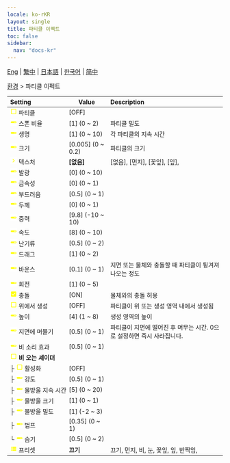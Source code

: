 ```yaml
---
locale: ko-rKR
layout: single
title: 파티클 이펙트
toc: false
sidebar:
  nav: "docs-kr"
---
```

[Eng](/dancexr/menu/2025.4/scene/particles) | [繁中](/tw/dancexr/menu/2025.4/scene/particles) | [日本語](/jp/dancexr/menu/2025.4/scene/particles) | [한국어](/kr/dancexr/menu/2025.4/scene/particles) | [简中](/zh/dancexr/menu/2025.4/scene/particles)

[환경](../menu#환경) > 파티클 이펙트



| Setting | Value | Description |
| :--- | --- | :--- |
|<nobr><img src="/images/icon/ic_check_off.png" alt="check off icon"/> 파티클</nobr>| [OFF] | 
|<nobr><img src="/images/icon/ic_slider.png" alt="slider icon"/> 스폰 비율</nobr>| [1] (0 ~ 2) | 파티클 밀도
|<nobr><img src="/images/icon/ic_slider.png" alt="slider icon"/> 생명</nobr>| [1] (0 ~ 10) | 각 파티클의 지속 시간
|<nobr><img src="/images/icon/ic_slider.png" alt="slider icon"/> 크기</nobr>| [0.005] (0 ~ 0.2) | 파티클의 크기
|<nobr><img src="/images/icon/ic_chevron.png" alt="chevron icon"/> 텍스처</nobr>| **[없음]** | [없음], [먼지], [꽃잎], [잎],  |
|<nobr><img src="/images/icon/ic_slider.png" alt="slider icon"/> 발광</nobr>| [0] (0 ~ 10) | 
|<nobr><img src="/images/icon/ic_slider.png" alt="slider icon"/> 금속성</nobr>| [0] (0 ~ 1) | 
|<nobr><img src="/images/icon/ic_slider.png" alt="slider icon"/> 부드러움</nobr>| [0.5] (0 ~ 1) | 
|<nobr><img src="/images/icon/ic_slider.png" alt="slider icon"/> 두께</nobr>| [0] (0 ~ 1) | 
|<nobr><img src="/images/icon/ic_slider.png" alt="slider icon"/> 중력</nobr>| [9.8] (-10 ~ 10) | 
|<nobr><img src="/images/icon/ic_slider.png" alt="slider icon"/> 속도</nobr>| [8] (0 ~ 10) | 
|<nobr><img src="/images/icon/ic_slider.png" alt="slider icon"/> 난기류</nobr>| [0.5] (0 ~ 2) | 
|<nobr><img src="/images/icon/ic_slider.png" alt="slider icon"/> 드래그</nobr>| [1] (0 ~ 2) | 
|<nobr><img src="/images/icon/ic_slider.png" alt="slider icon"/> 바운스</nobr>| [0.1] (0 ~ 1) | 지면 또는 물체와 충돌할 때 파티클이 튕겨져 나오는 정도
|<nobr><img src="/images/icon/ic_slider.png" alt="slider icon"/> 회전</nobr>| [1] (0 ~ 5) | 
|<nobr><img src="/images/icon/ic_check_on.png" alt="check on icon"/> 충돌</nobr>| [ON] | 물체와의 충돌 허용
|<nobr><img src="/images/icon/ic_check_off.png" alt="check off icon"/> 위에서 생성</nobr>| [OFF] | 파티클이 위 또는 생성 영역 내에서 생성됨
|<nobr><img src="/images/icon/ic_slider.png" alt="slider icon"/> 높이</nobr>| [4] (1 ~ 8) | 생성 영역의 높이
|<nobr><img src="/images/icon/ic_slider.png" alt="slider icon"/> 지면에 머물기</nobr>| [0.5] (0 ~ 1) | 파티클이 지면에 떨어진 후 머무는 시간. 0으로 설정하면 즉시 사라집니다.
|<nobr><img src="/images/icon/ic_slider.png" alt="slider icon"/> 비 소리 효과</nobr>| [0.5] (0 ~ 1) | 
|<nobr><img src="/images/icon/ic_check_off.png" alt="check off icon"/> <b>비 오는 셰이더</b></nobr>| | 
|<nobr>├&nbsp;<img src="/images/icon/ic_check_off.png" alt="check off icon"/> 활성화</nobr>| [OFF] | 
|<nobr>├&nbsp;<img src="/images/icon/ic_slider.png" alt="slider icon"/> 강도</nobr>| [0.5] (0 ~ 1) | 
|<nobr>├&nbsp;<img src="/images/icon/ic_slider.png" alt="slider icon"/> 물방울 지속 시간</nobr>| [5] (0 ~ 20) | 
|<nobr>├&nbsp;<img src="/images/icon/ic_slider.png" alt="slider icon"/> 물방울 크기</nobr>| [1] (0 ~ 1) | 
|<nobr>├&nbsp;<img src="/images/icon/ic_slider.png" alt="slider icon"/> 물방울 밀도</nobr>| [1] (-2 ~ 3) | 
|<nobr>├&nbsp;<img src="/images/icon/ic_slider.png" alt="slider icon"/> 범프</nobr>| [0.35] (0 ~ 1) | 
|<nobr>└&nbsp;<img src="/images/icon/ic_slider.png" alt="slider icon"/> 습기</nobr>| [0.5] (0 ~ 2) | 
|<nobr><img src="/images/icon/ic_list.png" alt="list icon"/> 프리셋</nobr>| **끄기** | 끄기, 먼지, 비, 눈, 꽃잎, 잎, 반짝임,  |
